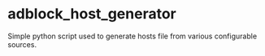 # adblock_host_generator
Simple python script used to generate hosts file from various configurable sources.
